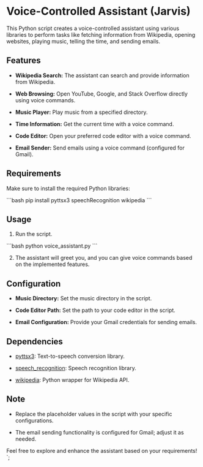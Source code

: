 <!DOCTYPE html>
<html lang="en">
<head>
    <meta charset="UTF-8">
    <meta name="viewport" content="width=device-width, initial-scale=1.0">

</head>
<body>
    <div id="readme-container"></div>


        
# Voice-Controlled Assistant (Jarvis)

This Python script creates a voice-controlled assistant using various libraries to perform tasks like fetching information from Wikipedia, opening websites, playing music, telling the time, and sending emails.

## Features

- **Wikipedia Search:** The assistant can search and provide information from Wikipedia.

- **Web Browsing:** Open YouTube, Google, and Stack Overflow directly using voice commands.

- **Music Player:** Play music from a specified directory.

- **Time Information:** Get the current time with a voice command.

- **Code Editor:** Open your preferred code editor with a voice command.

- **Email Sender:** Send emails using a voice command (configured for Gmail).

## Requirements

Make sure to install the required Python libraries:

\`\`\`bash
pip install pyttsx3 speechRecognition wikipedia
\`\`\`

## Usage

1. Run the script.

\`\`\`bash
python voice_assistant.py
\`\`\`

2. The assistant will greet you, and you can give voice commands based on the implemented features.

## Configuration

- **Music Directory:** Set the music directory in the script.

- **Code Editor Path:** Set the path to your code editor in the script.

- **Email Configuration:** Provide your Gmail credentials for sending emails.

## Dependencies

- [pyttsx3](https://pypi.org/project/pyttsx3/): Text-to-speech conversion library.

- [speech_recognition](https://pypi.org/project/SpeechRecognition/): Speech recognition library.

- [wikipedia](https://pypi.org/project/wikipedia/): Python wrapper for Wikipedia API.

## Note

- Replace the placeholder values in the script with your specific configurations.

- The email sending functionality is configured for Gmail; adjust it as needed.

Feel free to explore and enhance the assistant based on your requirements!
`;

</body>
</html>

